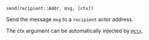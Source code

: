 ```
send(recipient::Addr, msg, [ctx])
```

Send the message `msg` to a `recipient` actor address.

The ctx argument can be automatically injected by [`@ctx`](@ref).
